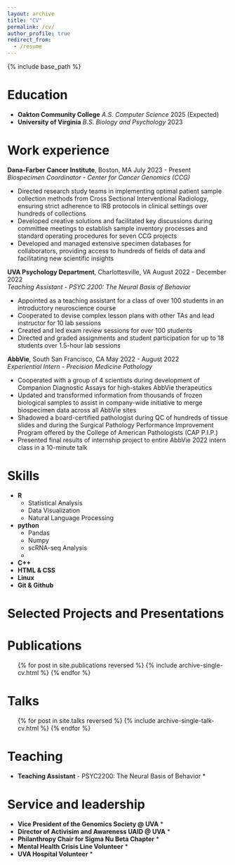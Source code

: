 ```yaml
---
layout: archive
title: "CV"
permalink: /cv/
author_profile: true
redirect_from:
  - /resume
---
```


{% include base_path %}

Education
======
* **Oakton Community College** *A.S. Computer Science* 2025 (Expected)
* **University of Virginia** *B.S. Biology and Psychology* 2023

Work experience
======
**Dana-Farber Cancer Institute**, Boston, MA                      July 2023 - Present   
*Biospecimen Coordinator - Center for Cancer Genomics (CCG)*
* Directed research study teams in implementing optimal patient sample collection methods from Cross Sectional Interventional Radiology, ensuring strict adherence to IRB protocols in clinical settings over hundreds of collections
* Developed creative solutions and facilitated key discussions during committee meetings to establish sample inventory processes and standard operating procedures for seven CCG projects
* Developed and managed extensive specimen databases for collaborators, providing access to hundreds of fields of data and facilitating new scientific insights

**UVA Psychology Department**, Charlottesville, VA                August 2022 - December 2022   
*Teaching Assistant - PSYC 2200: The Neural Basis of Behavior*
* Appointed as a teaching assistant for a class of over 100 students in an introductory neuroscience course
* Cooperated to devise complex lesson plans with other TAs and lead instructor for 10 lab sessions
* Created and led exam review sessions for over 100 students
* Directed and graded assignments and student participation for up to 18 students over 1.5-hour lab sessions

**AbbVie**, South San Francisco, CA                               May 2022 - August 2022   
*Experiential Intern - Precision Medicine Pathology*
* Cooperated with a group of 4 scientists during development of Companion Diagnostic Assays for high-stakes AbbVie therapeutics
* Updated and transformed information from thousands of frozen biological samples to assist in company-wide initiative to merge biospecimen data across all AbbVie sites
* Shadowed a board-certified pathologist during QC of hundreds of tissue slides and during the Surgical Pathology Performance Improvement Program offered by the College of American Pathologists (CAP P.I.P.)
* Presented final results of internship project to entire AbbVie 2022 intern class in a 10-minute talk

Skills
======
* **R** 
  * Statistical Analysis
  * Data Visualization
  * Natural Language Processing
* **python**
  * Pandas
  * Numpy
  * scRNA-seq Analysis
  * 
* **C++**
* **HTML & CSS**
* **Linux**
* **Git & Github**

Selected Projects and Presentations
======


Publications
======
  <ul>{% for post in site.publications reversed %}
    {% include archive-single-cv.html %}
  {% endfor %}</ul>
  
Talks
======
  <ul>{% for post in site.talks reversed %}
    {% include archive-single-talk-cv.html  %}
  {% endfor %}</ul>
  
Teaching
======
* **Teaching Assistant** - PSYC2200: The Neural Basis of Behavior
  * 
  
Service and leadership
======
* **Vice President of the Genomics Society @ UVA**
  * 
* **Director of Activisim and Awareness UAID @ UVA**
  * 
* **Philanthropy Chair for Sigma Nu Beta Chapter**
  * 
* **Mental Health Crisis Line Volunteer**
  * 
* **UVA Hospital Volunteer**
  * 
